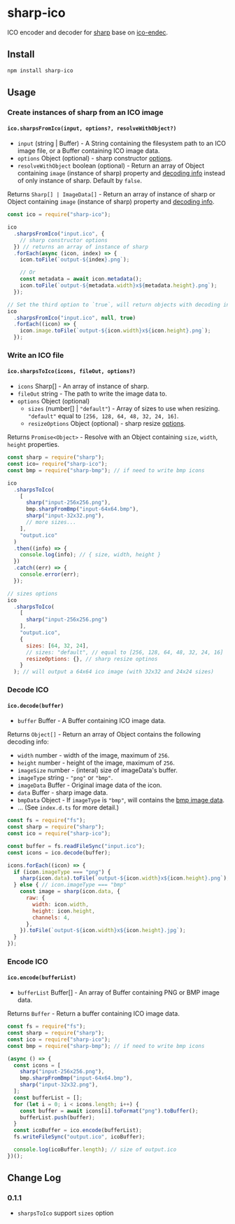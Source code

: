 # sharp-ico

ICO encoder and decoder for [sharp](https://www.npmjs.com/package/sharp) base on [ico-endec](https://www.npmjs.com/package/ico-endec).

## Install

```bash
npm install sharp-ico
```

## Usage

### Create instances of sharp from an ICO image

#### `ico.sharpsFromIco(input, options?, resolveWithObject?)`

- `input` (string | Buffer) - A String containing the filesystem path to an ICO image file, or a Buffer containing ICO image data.
- `options` Object (optional) - sharp constructor [options](https://sharp.pixelplumbing.com/api-constructor#parameters).
- `resolveWithObject` boolean (optional) - Return an array of Object containing `image` (instance of sharp) property and [decoding info](#decodinginfo) instead of only instance of sharp. Default by `false`.

Returns `Sharp[] | ImageData[]` - Return an array of instance of sharp or Object containing `image` (instance of sharp) property and [decoding info](#decodinginfo).

```js
const ico = require("sharp-ico");

ico
  .sharpsFromIco("input.ico", {
    // sharp constructor options
  }) // returns an array of instance of sharp
  .forEach(async (icon, index) => {
    icon.toFile(`output-${index}.png`);

    // Or
    const metadata = await icon.metadata();
    icon.toFile(`output-${metadata.width}x${metadata.height}.png`);
  });

// Set the third option to `true`, will return objects with decoding info
ico
  .sharpsFromIco("input.ico", null, true)
  .forEach((icon) => {
    icon.image.toFile(`output-${icon.width}x${icon.height}.png`);
  });
```

### Write an ICO file

#### `ico.sharpsToIco(icons, fileOut, options?)`

- `icons` Sharp[] - An array of instance of sharp.
- `fileOut` string - The path to write the image data to.
- `options` Object (optional)
  - `sizes` (number[] | `"default"`) - Array of sizes to use when resizing. `"default"` equal to `[256, 128, 64, 48, 32, 24, 16]`.
  - `resizeOptions` Object (optional) - sharp resize [options](https://sharp.pixelplumbing.com/api-resize#parameters).

Returns `Promise<Object>` - Resolve with an Object containing `size`, `width`, `height` properties.

```js
const sharp = require("sharp");
const ico= require("sharp-ico");
const bmp = require("sharp-bmp"); // if need to write bmp icons

ico
  .sharpsToIco(
    [
      sharp("input-256x256.png"),
      bmp.sharpFromBmp("input-64x64.bmp"),
      sharp("input-32x32.png"),
      // more sizes...
    ],
    "output.ico"
  )
  .then((info) => {
    console.log(info); // { size, width, height }
  })
  .catch((err) => {
    console.error(err);
  });

// sizes options
ico
  .sharpsToIco(
    [
      sharp("input-256x256.png")
    ],
    "output.ico",
    {
      sizes: [64, 32, 24],
      // sizes: "default", // equal to [256, 128, 64, 48, 32, 24, 16]
      resizeOptions: {}, // sharp resize optinos
    }
  ); // will output a 64x64 ico image (with 32x32 and 24x24 sizes)
```

### Decode ICO

#### `ico.decode(buffer)`

- `buffer` Buffer - A Buffer containing ICO image data.

Returns `Object[]` - Return an array of Object contains the following <span id="decodinginfo">decoding info</span>:

- `width` number - width of the image, maximum of `256`.
- `height` number - height of the image, maximum of `256`.
- `imageSize` number - (interal) size of imageData's buffer.
- `imageType` string - `"png"` or `"bmp"`.
- `imageData` Buffer - Original image data of the icon.
- `data` Buffer - sharp image data.
- `bmpData` Object - If `imageType` is `"bmp"`, will contains the [bmp image data](https://github.com/shaozilee/bmp-js#decode-bmp).
- ... (See `index.d.ts` for more detail.)

```js
const fs = require("fs");
const sharp = require("sharp");
const ico = require("sharp-ico");

const buffer = fs.readFileSync("input.ico");
const icons = ico.decode(buffer);

icons.forEach((icon) => {
  if (icon.imageType === "png") {
    sharp(icon.data).toFile(`output-${icon.width}x${icon.height}.png`);
  } else { // icon.imageType === "bmp"
    const image = sharp(icon.data, {
      raw: {
        width: icon.width,
        height: icon.height,
        channels: 4,
      },
    }).toFile(`output-${icon.width}x${icon.height}.jpg`);
  }
});
```

### Encode ICO

#### `ico.encode(bufferList)`

- `bufferList` Buffer[] - An array of Buffer containing PNG or BMP image data.

Returns `Buffer` - Return a buffer containing ICO image data.

```js
const fs = require("fs");
const sharp = require("sharp");
const ico = require("sharp-ico");
const bmp = require("sharp-bmp"); // if need to write bmp icons

(async () => {
  const icons = [
    sharp("input-256x256.png"),
    bmp.sharpFromBmp("input-64x64.bmp"),
    sharp("input-32x32.png"),
  ];
  const bufferList = [];
  for (let i = 0; i < icons.length; i++) {
    const buffer = await icons[i].toFormat("png").toBuffer();
    bufferList.push(buffer);
  }
  const icoBuffer = ico.encode(bufferList);
  fs.writeFileSync("output.ico", icoBuffer);

  console.log(icoBuffer.length); // size of output.ico
})();
```

## Change Log

### 0.1.1

- `sharpsToIco` support `sizes` option
